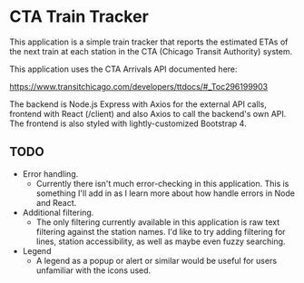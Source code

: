 # CTA Train Tracker

This application is a simple train tracker that reports the estimated ETAs of the next train at each station in the CTA (Chicago Transit Authority) system.

This application uses the CTA Arrivals API documented here:

https://www.transitchicago.com/developers/ttdocs/#_Toc296199903

The backend is Node.js Express with Axios for the external API calls, frontend with React (/client) and also Axios to call the backend's own API. The frontend is also styled with lightly-customized Bootstrap 4.

## TODO

* Error handling.
  - Currently there isn't much error-checking in this application. This is something I'll add in as I learn more about how handle errors in Node and React.
* Additional filtering.
  - The only filtering currently available in this application is raw text filtering against the station names. I'd like to try adding filtering for lines, station accessibility, as well as maybe even fuzzy searching.
* Legend
  - A legend as a popup or alert or similar would be useful for users unfamiliar with the icons used.
